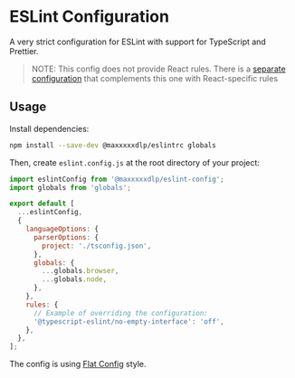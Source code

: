 # ESLint Configuration

A very strict configuration for ESLint with support for TypeScript and
Prettier.

> NOTE:
> This config does not provide React rules. There is a [separate
configuration](https://www.npmjs.com/package/@maxxxxxdlp/eslint-react-config)
> that complements this one with React-specific rules

## Usage

Install dependencies:

```sh
npm install --save-dev @maxxxxxdlp/eslintrc globals
```

Then, create `eslint.config.js` at the root directory of your project:

```js
import eslintConfig from '@maxxxxxdlp/eslint-config';
import globals from 'globals';

export default [
  ...eslintConfig,
  {
    languageOptions: {
      parserOptions: {
        project: './tsconfig.json',
      },
      globals: {
        ...globals.browser,
        ...globals.node,
      },
    },
    rules: {
      // Example of overriding the configuration:
      '@typescript-eslint/no-empty-interface': 'off',
    },
  },
];

```

The config is using
[Flat Config](https://eslint.org/docs/latest/user-guide/configuring/configuration-files-new)
style.
